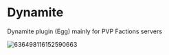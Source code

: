 # Dynamite
Dynamite plugin (Egg) mainly for PVP Factions servers

![636498116152590663](https://user-images.githubusercontent.com/50299355/65366782-540bad80-dbf6-11e9-9279-0c0a1ea10ec0.png)

